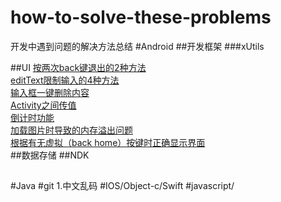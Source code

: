 # how-to-solve-these-problems
开发中遇到问题的解决方法总结
#Android
##开发框架
###xUtils

##UI
[按两次back键退出的2种方法](https://github.com/yan96in/problems/blob/master/back.java)<br>
[editText限制输入的4种方法](https://github.com/yan96in/problems/blob/master/edittext.java)<br>
[输入框一键删除内容](https://github.com/yan96in/problems/blob/master/edittextWithDelete.java)<br>
[Activity之间传值](https://github.com/yan96in/problems/blob/master/intent-value-transmit.md)<br>
[倒计时功能](https://github.com/yan96in/problems/blob/master/countdown-timer.md)<br>
[加载图片时导致的内存溢出问题]()<br>
[根据有无虚拟（back home）按键时正确显示界面](https://github.com/yan96in/problems/blob/master/menu-key)<br>
##数据存储
##NDK
##
##
##

#Java
#git
1.中文乱码
#IOS/Object-c/Swift
#javascript/
